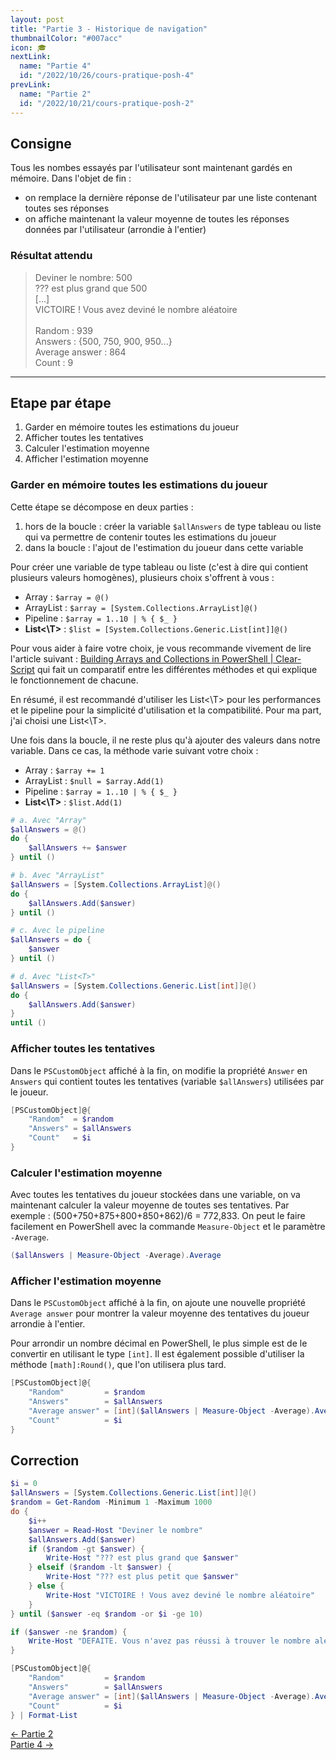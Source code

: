 ```yaml
---
layout: post
title: "Partie 3 - Historique de navigation"
thumbnailColor: "#007acc"
icon: 🎓
nextLink:
  name: "Partie 4"
  id: "/2022/10/26/cours-pratique-posh-4"
prevLink:
  name: "Partie 2"
  id: "/2022/10/21/cours-pratique-posh-2"
---
```


## Consigne

Tous les nombes essayés par l'utilisateur sont maintenant gardés en mémoire. Dans l'objet de fin :

- on remplace la dernière réponse de l'utilisateur par une liste contenant toutes ses réponses
- on affiche maintenant la valeur moyenne de toutes les réponses données par l'utilisateur (arrondie à l'entier)

### Résultat attendu

> Deviner le nombre: 500\
> ??? est plus grand que 500\
> [...]\
> VICTOIRE ! Vous avez deviné le nombre aléatoire\
> \
> Random         : 939\
> Answers        : {500, 750, 900, 950...}\
> Average answer : 864\
> Count          : 9

---

## Etape par étape

1. Garder en mémoire toutes les estimations du joueur
2. Afficher toutes les tentatives
3. Calculer l'estimation moyenne
4. Afficher l'estimation moyenne

### Garder en mémoire toutes les estimations du joueur

Cette étape se décompose en deux parties :

1. hors de la boucle : créer la variable `$allAnswers` de type tableau ou liste qui va permettre de contenir toutes les estimations du joueur
2. dans la boucle : l'ajout de l'estimation du joueur dans cette variable

Pour créer une variable de type tableau ou liste (c'est à dire qui contient plusieurs valeurs homogènes), plusieurs choix s'offrent à vous :

- Array : `$array = @()`
- ArrayList : `$array = [System.Collections.ArrayList]@()`
- Pipeline : `$array = 1..10 | % { $_ }`
- **List<\T>** : `$list = [System.Collections.Generic.List[int]]@()`

Pour vous aider à faire votre choix, je vous recommande vivement de lire l'article suivant : [Building Arrays and Collections in PowerShell | Clear-Script](https://vexx32.github.io/2020/02/15/Building-Arrays-Collections/) qui fait un comparatif entre les différentes méthodes et qui explique le fonctionnement de chacune.

En résumé, il est recommandé d'utiliser les List<\T> pour les performances et le pipeline pour la simplicité d'utilisation et la compatibilité. Pour ma part, j'ai choisi une List<\T>.

Une fois dans la boucle, il ne reste plus qu'à ajouter des valeurs dans notre variable. Dans ce cas, la méthode varie suivant votre choix :

- Array : `$array += 1`
- ArrayList : `$null = $array.Add(1)`
- Pipeline : `$array = 1..10 | % { $_ }`
- **List<\T>** : `$list.Add(1)`

```powershell
# a. Avec "Array"
$allAnswers = @()
do {
    $allAnswers += $answer
} until ()

# b. Avec "ArrayList"
$allAnswers = [System.Collections.ArrayList]@()
do {
    $allAnswers.Add($answer)
} until ()

# c. Avec le pipeline
$allAnswers = do {
    $answer
} until ()

# d. Avec "List<T>"
$allAnswers = [System.Collections.Generic.List[int]]@()
do {
    $allAnswers.Add($answer)
}
until ()
```

### Afficher toutes les tentatives

Dans le `PSCustomObject` affiché à la fin, on modifie la propriété `Answer` en `Answers` qui contient toutes les tentatives (variable `$allAnswers`) utilisées par le joueur.

```powershell
[PSCustomObject]@{
    "Random"  = $random
    "Answers" = $allAnswers
    "Count"   = $i
}
```

### Calculer l'estimation moyenne

Avec toutes les tentatives du joueur stockées dans une variable, on va maintenant calculer la valeur moyenne de toutes ses tentatives. Par exemple : (500+750+875+800+850+862)/6 = 772,833. On peut le faire facilement en PowerShell avec la commande `Measure-Object` et le paramètre `-Average`.

```powershell
($allAnswers | Measure-Object -Average).Average
```

### Afficher l'estimation moyenne

Dans le `PSCustomObject` affiché à la fin, on ajoute une nouvelle propriété `Average answer` pour montrer la valeur moyenne des tentatives du joueur arrondie à l'entier.

Pour arrondir un nombre décimal en PowerShell, le plus simple est de le convertir en utilisant le type `[int]`. Il est également possible d'utiliser la méthode `[math]:Round()`, que l'on utilisera plus tard.

```powershell
[PSCustomObject]@{
    "Random"         = $random
    "Answers"        = $allAnswers
    "Average answer" = [int]($allAnswers | Measure-Object -Average).Average
    "Count"          = $i
}
```

## Correction

```powershell
$i = 0
$allAnswers = [System.Collections.Generic.List[int]]@()
$random = Get-Random -Minimum 1 -Maximum 1000
do {
    $i++
    $answer = Read-Host "Deviner le nombre"
    $allAnswers.Add($answer)
    if ($random -gt $answer) { 
        Write-Host "??? est plus grand que $answer"
    } elseif ($random -lt $answer) {
        Write-Host "??? est plus petit que $answer"
    } else {
        Write-Host "VICTOIRE ! Vous avez deviné le nombre aléatoire"
    }
} until ($answer -eq $random -or $i -ge 10)

if ($answer -ne $random) { 
    Write-Host "DEFAITE. Vous n'avez pas réussi à trouver le nombre aléatoire"
}

[PSCustomObject]@{
    "Random"         = $random
    "Answers"        = $allAnswers
    "Average answer" = [int]($allAnswers | Measure-Object -Average).Average
    "Count"          = $i
} | Format-List
```

<div class="buttons">
    <div class="buttonBack">
        <a href="/2022/10/21/cours-pratique-posh-2">← Partie 2</a>
    </div>
    <div class="buttonNext">
        <a href="/2022/10/26/cours-pratique-posh-4">Partie 4 →</a>
    </div>
</div>